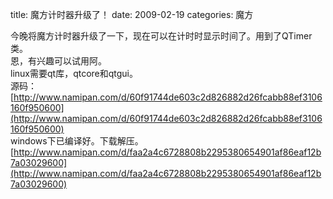 title: 魔方计时器升级了！
date: 2009-02-19
categories: 魔方

今晚将魔方计时器升级了一下，现在可以在计时时显示时间了。用到了QTimer类。  
恩，有兴趣可以试用阿。  
linux需要qt库，qtcore和qtgui。  
源码：  
[http://www.namipan.com/d/60f91744de603c2d826882d26fcabb88ef3106160f950600](http://www.namipan.com/d/60f91744de603c2d826882d26fcabb88ef3106160f950600)  
windows下已编译好。下载解压。  
[http://www.namipan.com/d/faa2a4c6728808b2295380654901af86eaf12b7a03029600](http://www.namipan.com/d/faa2a4c6728808b2295380654901af86eaf12b7a03029600)
